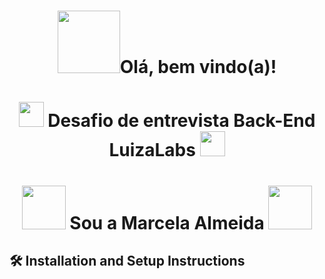 <h1 align="center"><img src="https://media0.giphy.com/media/iDbDicWr95THaVsuIF/giphy.gif?cid=ecf05e47a92ztltd6se6gq006nqkh41kwzmxdbwpgee9oo24&rid=giphy.gif&ct=ts" width="100"/>Olá, bem vindo(a)! </h1>
<h1 align="center"><img src="https://media.giphy.com/media/YrNmWj51Rm2fEf4OPD/giphy.gif" width="40"/> Desafio de entrevista Back-End LuizaLabs <img src="https://cdn-icons-png.flaticon.com/512/994/994134.png?"  width="40"/></h1>
 
<h1 align="center"><img src="https://media2.giphy.com/media/KJmbSTSyIzetubNgJ5/giphy.gif?cid=ecf05e47nrnym194utot6sdatebax2xunz4boghl8jebpmp6&rid=giphy.gif&ct=s" width="70"/> Sou a Marcela Almeida <img src="https://media0.giphy.com/media/eMJXDJqSOVzQjFJ8Wv/giphy.gif?cid=ecf05e47jdjjqxcx1f5w8kiexc7lijmkxcsjer6abh2ekyi8&rid=giphy.gif&ct=s" width="70"/></h1>

 
 
 
 

## 🛠 Installation and Setup Instructions














 

